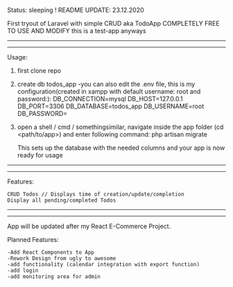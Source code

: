 Status: sleeping ! README UPDATE: 23.12.2020


First tryout of Laravel with simple CRUD aka TodoApp
COMPLETELY FREE TO USE AND MODIFY
    this is a test-app anyways
    
----------------------------------------------------------------------------------------------------------------------------------    
----------------------------------------------------------------------------------------------------------------------------------
Usage:

1. first clone repo

2. create db todos_app 
    -you can also edit the .env file, this is my configuration(created in xampp with default username: root and password:<blank>):
        DB_CONNECTION=mysql
        DB_HOST=127.0.0.1
        DB_PORT=3306
        DB_DATABASE=todos_app
        DB_USERNAME=root
        DB_PASSWORD=
        
3. open a shell / cmd / somethingsimilar, navigate inside the app folder (cd <path/to/app>) and enter following command:
    php artisan migrate
    
    This sets up the database with the needed columns and your app is now ready for usage

----------------------------------------------------------------------------------------------------------------------------------
----------------------------------------------------------------------------------------------------------------------------------

Features:

    CRUD Todos // Displays time of creation/update/completion
    Display all pending/completed Todos
    
-----------------------------------------------------------------------------------------------------------------------------------
-----------------------------------------------------------------------------------------------------------------------------------
App will be updated after my React E-Commerce Project.

Planned Features:

    -Add React Components to App
    -Rework Design from ugly to awesome
    -add functionality (calendar integration with export function)
    -add login
    -add monitoring area for admin
